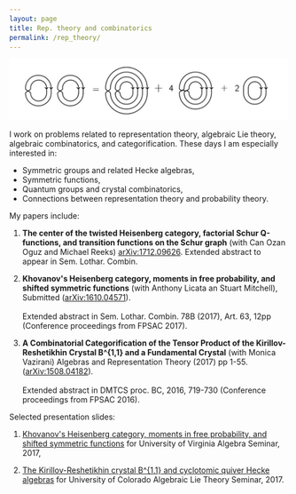 ```yaml
---
layout: page
title: Rep. theory and combinatorics
permalink: /rep_theory/
---
```

![Heisenberg category_eq](diagramimage3.png)

I work on problems related to representation theory, algebraic Lie theory, algebraic combinatorics, and categorification. These days I am especially interested in:

* Symmetric groups and related Hecke algebras,
* Symmetric functions,
* Quantum groups and crystal combinatorics,
* Connections between representation theory and probability theory.
 
My papers include:

1. **The center of the twisted Heisenberg category, factorial Schur Q-functions, and transition functions on the Schur graph** (with Can Ozan Oguz and Michael Reeks) [arXiv:1712.09626](https://arxiv.org/abs/1712.09626). Extended abstract to appear in Sem. Lothar. Combin. 

2. **Khovanov's Heisenberg category, moments in free probability, and shifted symmetric functions** (with Anthony Licata an Stuart Mitchell), Submitted ([arXiv:1610.04571](https://arxiv.org/abs/1610.04571)).<br/><br/>Extended abstract in Sem. Lothar. Combin. 78B (2017), Art. 63, 12pp (Conference proceedings from FPSAC 2017).

3. **A Combinatorial Categorification of the Tensor Product of the Kirillov-Reshetikhin Crystal B^{1,1} and a Fundamental Crystal** (with Monica Vazirani) Algebras and Representation Theory (2017) pp 1-55. ([arXiv:1508.04182](https://arxiv.org/abs/1508.04182)).<br/><br/>Extended abstract in DMTCS proc. BC, 2016, 719-730 (Conference proceedings from FPSAC 2016).

Selected presentation slides:

1. [Khovanov's Heisenberg category, moments in free probability, and shifted symmetric functions](UVApresentation2017.pdf) for University of Virginia Algebra Seminar, 2017,

2. [The Kirillov-Reshetikhin crystal B^{1,1} and cyclotomic quiver Hecke algebras](CUBoulder2017.pdf) for University of Colorado Algebraic Lie Theory Seminar, 2017.

